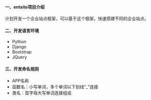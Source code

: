 #### 一、entsite项目介绍
计划开发一个企业站点框架，可以基于这个框架，快速搭建不同的企业站点。


#### 二、开发语言环境
* Python
* Django
* Bootstrap
* JQuery


#### 三、开发命名规则
* APP名称
* 函数名：小写单词，多个单词以下划线“_”连接
* 类名：首字母大写单词连接组成
